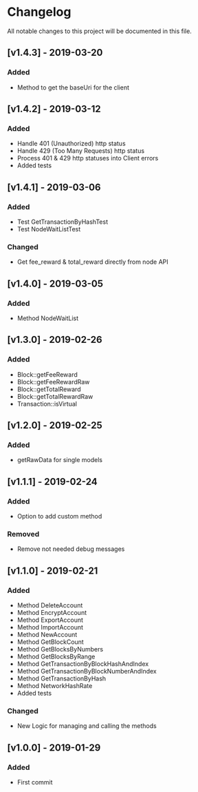 # Changelog
All notable changes to this project will be documented in this file.

## [v1.4.3] - 2019-03-20
### Added
- Method to get the baseUri for the client

## [v1.4.2] - 2019-03-12
### Added
- Handle 401 (Unauthorized) http status
- Handle 429 (Too Many Requests) http status
- Process 401 & 429 http statuses into Client errors
- Added tests

## [v1.4.1] - 2019-03-06
### Added
- Test GetTransactionByHashTest
- Test NodeWaitListTest

### Changed
- Get fee_reward & total_reward directly from node API

## [v1.4.0] - 2019-03-05
### Added
- Method NodeWaitList

## [v1.3.0] - 2019-02-26
### Added
- Block::getFeeReward
- Block::getFeeRewardRaw
- Block::getTotalReward
- Block::getTotalRewardRaw
- Transaction::isVirtual

## [v1.2.0] - 2019-02-25
### Added
- getRawData for single models

## [v1.1.1] - 2019-02-24
### Added
- Option to add custom method

### Removed
- Remove not needed debug messages

## [v1.1.0] - 2019-02-21
### Added
- Method DeleteAccount
- Method EncryptAccount
- Method ExportAccount
- Method ImportAccount
- Method NewAccount
- Method GetBlockCount
- Method GetBlocksByNumbers
- Method GetBlocksByRange
- Method GetTransactionByBlockHashAndIndex
- Method GetTransactionByBlockNumberAndIndex
- Method GetTransactionByHash
- Method NetworkHashRate
- Added tests

### Changed
- New Logic for managing and calling the methods

## [v1.0.0] - 2019-01-29
### Added
- First commit
